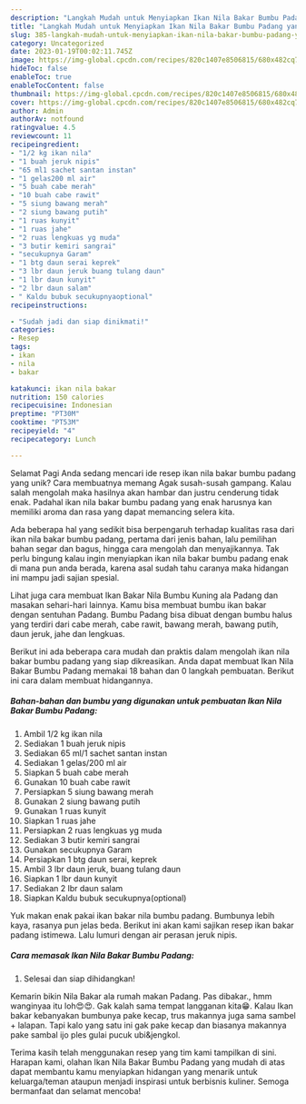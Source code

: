 ```yaml
---
description: "Langkah Mudah untuk Menyiapkan Ikan Nila Bakar Bumbu Padang yang Enak, Sempurna"
title: "Langkah Mudah untuk Menyiapkan Ikan Nila Bakar Bumbu Padang yang Enak, Sempurna"
slug: 385-langkah-mudah-untuk-menyiapkan-ikan-nila-bakar-bumbu-padang-yang-enak-sempurna
category: Uncategorized
date: 2023-01-19T00:02:11.745Z
image: https://img-global.cpcdn.com/recipes/820c1407e8506815/680x482cq70/ikan-nila-bakar-bumbu-padang-foto-resep-utama.jpg
hideToc: false
enableToc: true
enableTocContent: false
thumbnail: https://img-global.cpcdn.com/recipes/820c1407e8506815/680x482cq70/ikan-nila-bakar-bumbu-padang-foto-resep-utama.jpg
cover: https://img-global.cpcdn.com/recipes/820c1407e8506815/680x482cq70/ikan-nila-bakar-bumbu-padang-foto-resep-utama.jpg
author: Admin
authorAv: notfound
ratingvalue: 4.5
reviewcount: 11
recipeingredient:
- "1/2 kg ikan nila"
- "1 buah jeruk nipis"
- "65 ml1 sachet santan instan"
- "1 gelas200 ml air"
- "5 buah cabe merah"
- "10 buah cabe rawit"
- "5 siung bawang merah"
- "2 siung bawang putih"
- "1 ruas kunyit"
- "1 ruas jahe"
- "2 ruas lengkuas yg muda"
- "3 butir kemiri sangrai"
- "secukupnya Garam"
- "1 btg daun serai keprek"
- "3 lbr daun jeruk buang tulang daun"
- "1 lbr daun kunyit"
- "2 lbr daun salam"
- " Kaldu bubuk secukupnyaoptional"
recipeinstructions:

- "Sudah jadi dan siap dinikmati!"
categories:
- Resep
tags:
- ikan
- nila
- bakar

katakunci: ikan nila bakar 
nutrition: 150 calories
recipecuisine: Indonesian
preptime: "PT30M"
cooktime: "PT53M"
recipeyield: "4"
recipecategory: Lunch

---
```



Selamat Pagi Anda sedang mencari ide resep ikan nila bakar bumbu padang yang unik? Cara membuatnya memang Agak susah-susah gampang. Kalau salah mengolah maka hasilnya akan hambar dan justru cenderung tidak enak. Padahal ikan nila bakar bumbu padang yang enak harusnya kan memiliki aroma dan rasa yang dapat memancing selera kita.


Ada beberapa hal yang sedikit bisa berpengaruh terhadap kualitas rasa dari ikan nila bakar bumbu padang, pertama dari jenis bahan, lalu pemilihan bahan segar dan bagus, hingga cara mengolah dan menyajikannya. Tak perlu bingung kalau ingin menyiapkan ikan nila bakar bumbu padang enak di mana pun anda berada, karena asal sudah tahu caranya maka hidangan ini mampu jadi sajian spesial.

Lihat juga cara membuat Ikan Bakar Nila Bumbu Kuning ala Padang dan masakan sehari-hari lainnya. Kamu bisa membuat bumbu ikan bakar dengan sentuhan Padang. Bumbu Padang bisa dibuat dengan bumbu halus yang terdiri dari cabe merah, cabe rawit, bawang merah, bawang putih, daun jeruk, jahe dan lengkuas.


Berikut ini ada beberapa cara mudah dan praktis dalam mengolah ikan nila bakar bumbu padang yang siap dikreasikan. Anda dapat membuat Ikan Nila Bakar Bumbu Padang memakai 18 bahan dan 0 langkah pembuatan. Berikut ini cara dalam membuat hidangannya.

<!--inarticleads1-->

##### Bahan-bahan dan bumbu yang digunakan untuk pembuatan Ikan Nila Bakar Bumbu Padang:

1. Ambil 1/2 kg ikan nila
1. Sediakan 1 buah jeruk nipis
1. Sediakan 65 ml/1 sachet santan instan
1. Sediakan 1 gelas/200 ml air
1. Siapkan 5 buah cabe merah
1. Gunakan 10 buah cabe rawit
1. Persiapkan 5 siung bawang merah
1. Gunakan 2 siung bawang putih
1. Gunakan 1 ruas kunyit
1. Siapkan 1 ruas jahe
1. Persiapkan 2 ruas lengkuas yg muda
1. Sediakan 3 butir kemiri sangrai
1. Gunakan secukupnya Garam
1. Persiapkan 1 btg daun serai, keprek
1. Ambil 3 lbr daun jeruk, buang tulang daun
1. Siapkan 1 lbr daun kunyit
1. Sediakan 2 lbr daun salam
1. Siapkan  Kaldu bubuk secukupnya(optional)


Yuk makan enak pakai ikan bakar nila bumbu padang. Bumbunya lebih kaya, rasanya pun jelas beda. Berikut ini akan kami sajikan resep ikan bakar padang istimewa. Lalu lumuri dengan air perasan jeruk nipis. 

<!--inarticleads2-->

##### Cara memasak Ikan Nila Bakar Bumbu Padang:


1. Selesai dan siap dihidangkan!

Kemarin bikin Nila Bakar ala rumah makan Padang. Pas dibakar., hmm wanginyaa itu loh😍😍. Gak kalah sama tempat langganan kita😁. Kalau Ikan bakar kebanyakan bumbunya pake kecap, trus makannya juga sama sambel + lalapan. Tapi kalo yang satu ini gak pake kecap dan biasanya makannya pake sambal ijo ples gulai pucuk ubi&amp;jengkol. 

Terima kasih telah menggunakan resep yang tim kami tampilkan di sini. Harapan kami, olahan Ikan Nila Bakar Bumbu Padang yang mudah di atas dapat membantu kamu menyiapkan hidangan yang menarik untuk keluarga/teman ataupun menjadi inspirasi untuk berbisnis kuliner. Semoga bermanfaat dan selamat mencoba!
